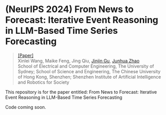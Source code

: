 # (NeurIPS 2024) From News to Forecast: Iterative Event Reasoning in LLM-Based Time Series Forecasting

> [[Paper]](https://arxiv.org/abs/2401.13627) <br>
> Xinlei Wang, Maike Feng, Jing Qiu, [Jinjin Gu](https://www.jasongt.com/), [Junhua Zhao](https://www.zhaojunhua.org/) <br>
> School of Electrical and Computer Engineering, The University of Sydney; School of Science and Engineering, The Chinese University of Hong Kong, Shenzhen; Shenzhen Institute of Artificial Intelligence and Robotics for Society <br>

This repository is for the paper entitled: From News to Forecast: Iterative Event Reasoning in LLM-Based Time Series Forecasting

Code coming soon.
